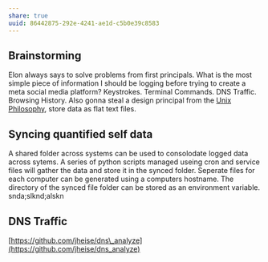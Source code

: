 ```yaml
---
share: true
uuid: 86442875-292e-4241-ae1d-c5b0e39c8583
---
```

Brainstorming
----------------------------------------------

Elon always says to solve problems from first principals. What is the most simple piece of information I should be logging before trying to create a meta social media platform? Keystrokes. Terminal Commands. DNS Traffic. Browsing History. Also gonna steal a design principal from the [Unix Philosophy](https://en.wikipedia.org/wiki/Unix_philosophy), store data as flat text files.

Syncing quantified self data
----------------------------

A shared folder across systems can be used to consolodate logged data across sytems. A series of python scripts managed useing cron and service files will gather the data and store it in the synced folder. Seperate files for each computer can be generated using a computers hostname. The directory of the synced file folder can be stored as an environment variable.
snda;slknd;alskn

DNS Traffic
-----------

[https://github.com/jheise/dns\_analyze](https://github.com/jheise/dns_analyze)
